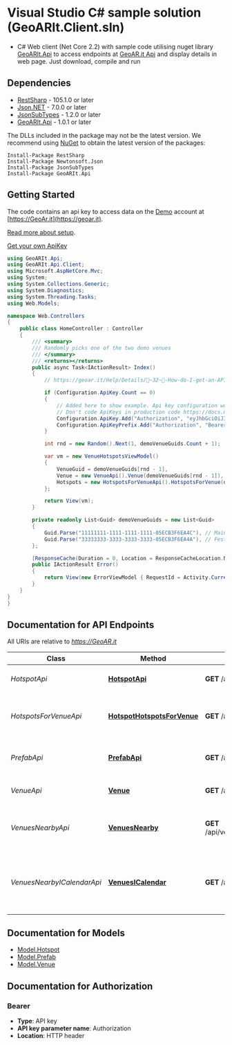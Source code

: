 # Visual Studio C# sample solution (GeoARIt.Client.sln) 
- C# Web client (Net Core 2.2) with sample code utilising nuget library [GeoARIt.Api](https://www.nuget.org/packages/GeoARIt.Api) to access endpoints at [GeoAR.it Api](https://geoar.it/api-docs/index.html) and display details in web page.
Just download, compile and run

<a name="dependencies"></a>
## Dependencies
- [RestSharp](https://www.nuget.org/packages/RestSharp) - 105.1.0 or later
- [Json.NET](https://www.nuget.org/packages/Newtonsoft.Json/) - 7.0.0 or later
- [JsonSubTypes](https://www.nuget.org/packages/JsonSubTypes/) - 1.2.0 or later
- [GeoARIt.Api](https://www.nuget.org/packages/GeoARIt.Api/) - 1.0.1 or later

The DLLs included in the package may not be the latest version. We recommend using [NuGet](https://docs.nuget.org/consume/installing-nuget) to obtain the latest version of the packages:
```
Install-Package RestSharp
Install-Package Newtonsoft.Json
Install-Package JsonSubTypes
Install-Package GeoARIt.Api
```
<a name="getting-started"></a>
## Getting Started

The code contains an api key to access data on the [Demo](https://geoar.it/Venue/Index) account at [https://GeoAr.it](https://geoar.it).

[Read more about setup](https://geoar.it/api-docs/index.html).

[Get your own ApiKey](https://geoar.it/Help/Details/📑~32~🔑-How-do-I-get-an-APi-KeyGet)

```csharp
using GeoARIt.Api;
using GeoARIt.Api.Client;
using Microsoft.AspNetCore.Mvc;
using System;
using System.Collections.Generic;
using System.Diagnostics;
using System.Threading.Tasks;
using Web.Models;

namespace Web.Controllers
{
    public class HomeController : Controller
    {
        /// <summary>
        /// Randomly picks one of the two demo venues
        /// </summary>
        /// <returns></returns>
        public async Task<IActionResult> Index()
        {
            // https://geoar.it/Help/Details/📑~32~🔑-How-do-I-get-an-APi-Key

            if (Configuration.ApiKey.Count == 0)
            {
                // Added here to show example. Api key configuration would normally be called once at startup (Startup.cs)
                // Don't code ApiKeys in production code https://docs.microsoft.com/en-us/aspnet/core/security/app-secrets?view=aspnetcore-2.2&tabs=windows
                Configuration.ApiKey.Add("Authorization", "eyJhbGciOiJIUzI1NiIsInR5cCI6IkpXVCJ9.eyJ1bmlxdWVfbmFtZSI6IjU1MWEyZTgzLWM0MzgtNDEyNi1hMGY4LWJkOWYxM2VkMWY4NCIsIm5iZiI6MTU2NjI2MjQ4NCwiZXhwIjoxNTk3Nzk4NDgxLCJpYXQiOjE1NjYyNjI0ODR9.jE3HqDaQpd4WGglTz1qYkEWsCXLIux0py0alP0SSGxg");
                Configuration.ApiKeyPrefix.Add("Authorization", "Bearer");
            }

            int rnd = new Random().Next(1, demoVenueGuids.Count + 1);

            var vm = new VenueHotspotsViewModel()
            {
                VenueGuid = demoVenueGuids[rnd - 1],
                Venue = new VenueApi().Venue(demoVenueGuids[rnd - 1]),
                Hotspots = new HotspotsForVenueApi().HotspotsForVenue(demoVenueGuids[rnd - 1], 100)
            };

            return View(vm);
        }

        private readonly List<Guid> demoVenueGuids = new List<Guid>
        {
            Guid.Parse("11111111-1111-1111-1111-05ECB3F6EA4C"), // Main 3D objects demo
            Guid.Parse("33333333-3333-3333-3333-05ECB3F6EA4A"), // Festival demo
        };

        [ResponseCache(Duration = 0, Location = ResponseCacheLocation.None, NoStore = true)]
        public IActionResult Error()
        {
            return View(new ErrorViewModel { RequestId = Activity.Current?.Id ?? HttpContext.TraceIdentifier });
        }
    }
}
}
```

<a name="documentation-for-api-endpoints"></a>
## Documentation for API Endpoints

All URIs are relative to *https://GeoAR.it*

Class | Method | HTTP request | Description
------------ | ------------- | ------------- | -------------
*HotspotApi* | [**HotspotApi**](docs/HotspotApi.md#2) | **GET** /api/hotspot/{guid} | Retrieve details of hotspot
*HotspotsForVenueApi* | [**HotspotHotspotsForVenue**](docs/HotspotsForVenueApi.md#hotspothotspotsforvenue) | **GET** /api/hotspot/venue/{venueGuid}/{maxToLoad} | Retrieve hotspots for the specified venue
*PrefabApi* | [**PrefabApi**](docs/PrefabApi.md#3) | **GET** /api/prefab/{guid} | Retrieve details of prefab (3D model)
*VenueApi* | [**Venue**](docs/VenueApi.md#venue) | **GET** /api/venue/{guid} | Retrieve venue details
*VenuesNearbyApi* | [**VenuesNearby**](docs/VenuesNearbyApi.md#venuesnearby) | **GET** /api/venue/nearby/{lat}/{lng}/{maxToLoad}/{radiusMeters}/{includeDemos} | List of venues within a given radius
*VenuesNearbyICalendarApi* | [**VenuesICalendar**](docs/VenuesNearbyICalendarApi.md#venuesicalendar) | **GET** /api/venue/nearby/{lat}/{lng}/{maxToLoad}/{radiusMeters}/icalendar | List of venues within a given radius in ICalendar format 


<a name="documentation-for-models"></a>
## Documentation for Models

 - [Model.Hotspot](docs/Hotspot.md)
 - [Model.Prefab](docs/Prefab.md)
 - [Model.Venue](docs/Venue.md)


<a name="documentation-for-authorization"></a>
## Documentation for Authorization

<a name="Bearer"></a>
### Bearer

- **Type**: API key
- **API key parameter name**: Authorization
- **Location**: HTTP header

